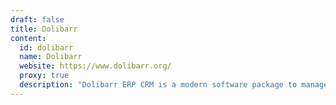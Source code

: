 ```yaml
---
draft: false
title: Dolibarr
content:
  id: dolibarr
  name: Dolibarr
  website: https://www.dolibarr.org/
  proxy: true
  description: "Dolibarr ERP CRM is a modern software package to manage your company or foundation's activity"
---
```

